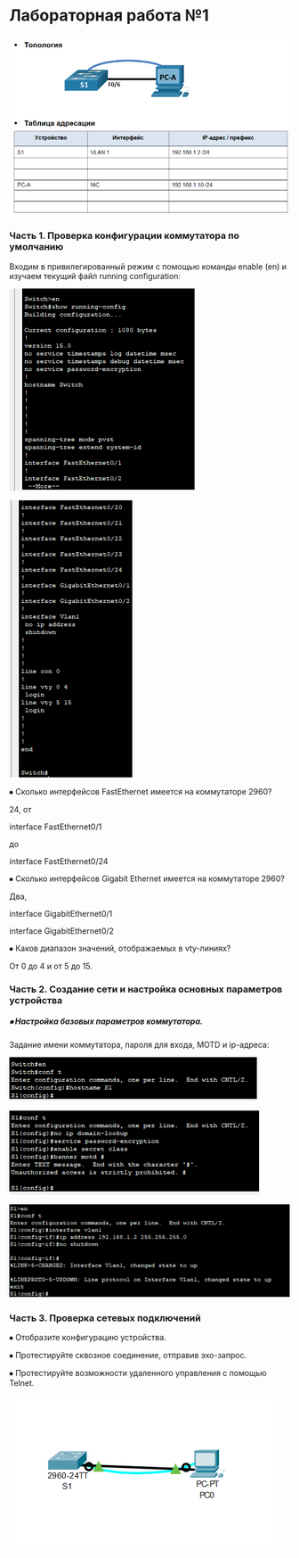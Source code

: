 # Лабораторная работа №1
![alt text](https://raw.githubusercontent.com/rpv101101/OTUS-homework/main/lab1/img/2022-10-01%2018_50_04-Lab_Basic_Switch_Configuration-1801-36784d.docx%20-%20WordPad.png)
### Часть 1. Проверка конфигурации коммутатора по умолчанию

Входим в привилегированный режим с помощью команды enable (en) и изучаем текущий файл running configuration:

![alt text](https://raw.githubusercontent.com/rpv101101/OTUS-homework/main/lab1/img/2022-10-01%2015_02_41-PC0.png)

![alt text](https://raw.githubusercontent.com/rpv101101/OTUS-homework/main/lab1/img/2022-10-01%2015_03_10-PC0.png)

⦁ Сколько интерфейсов FastEthernet имеется на коммутаторе 2960?

24, от

interface FastEthernet0/1

до

interface FastEthernet0/24

⦁ Сколько интерфейсов Gigabit Ethernet имеется на коммутаторе 2960?

Два, 

interface GigabitEthernet0/1

interface GigabitEthernet0/2

⦁ Каков диапазон значений, отображаемых в vty-линиях?

От 0 до 4 и от 5 до 15.

### Часть 2. Создание сети и настройка основных параметров устройства
##### ⦁	Настройка базовых параметров коммутатора.


Задание имени коммутатора, пароля для входа, MOTD и ip-адреса: 

![alt text](https://raw.githubusercontent.com/rpv101101/OTUS-homework/main/lab1/img/2022-10-01%2015_17_15-PC0.png)

![alt text](https://raw.githubusercontent.com/rpv101101/OTUS-homework/main/lab1/img/2022-10-01%2015_49_41-PC0.png)

![alt text](https://raw.githubusercontent.com/rpv101101/OTUS-homework/main/lab1/img/2022-10-01%2015_28_52-PC0.png)


### Часть 3. Проверка сетевых подключений
⦁	Отобразите конфигурацию устройства.

⦁	Протестируйте сквозное соединение, отправив эхо-запрос.

⦁	Протестируйте возможности удаленного управления с помощью Telnet.


![alt text](https://raw.githubusercontent.com/rpv101101/OTUS-homework/main/lab1/img/2022-10-01%2015_37_11-Cisco%20Packet%20Tracer%20-%20C__Users_user_Documents_OTUS_project1_ping.pkt.png)
